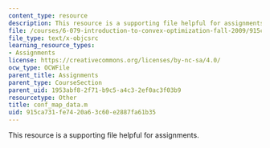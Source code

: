 ```yaml
---
content_type: resource
description: This resource is a supporting file helpful for assignments.
file: /courses/6-079-introduction-to-convex-optimization-fall-2009/915ca731fe7420a63c60e2887fa61b35_conf_map_data.m
file_type: text/x-objcsrc
learning_resource_types:
- Assignments
license: https://creativecommons.org/licenses/by-nc-sa/4.0/
ocw_type: OCWFile
parent_title: Assignments
parent_type: CourseSection
parent_uid: 1953abf8-2f71-b9c5-a4c3-2ef0ac3f03b9
resourcetype: Other
title: conf_map_data.m
uid: 915ca731-fe74-20a6-3c60-e2887fa61b35
---
```

This resource is a supporting file helpful for assignments.